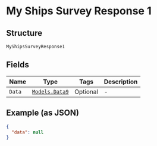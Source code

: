 
# My Ships Survey Response 1

## Structure

`MyShipsSurveyResponse1`

## Fields

| Name | Type | Tags | Description |
|  --- | --- | --- | --- |
| `Data` | [`Models.Data9`](../../doc/models/data-9.md) | Optional | - |

## Example (as JSON)

```json
{
  "data": null
}
```

